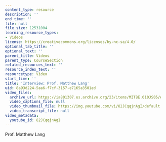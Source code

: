 ```yaml
---
content_type: resource
description: ''
end_time: ''
file: null
file_size: 12531004
learning_resource_types:
- Videos
license: https://creativecommons.org/licenses/by-nc-sa/4.0/
optional_tab_title: ''
optional_text: ''
parent_title: Videos
parent_type: CourseSection
related_resources_text: ''
resource_index_text: ''
resourcetype: Video
start_time: ''
title: 'Interview: Prof. Matthew Lang'
uid: 8a93d224-5aa6-f7cf-3157-e7165a3501ed
video_files:
  archive_url: https://ia801307.us.archive.org/23/items/MITBE.010JS05/ocw-be010-Lang-220k_512kb.mp4
  video_captions_file: null
  video_thumbnail_file: https://img.youtube.com/vi/82JCqqjnAgI/default.jpg
  video_transcript_file: null
video_metadata:
  youtube_id: 82JCqqjnAgI
---
```


Prof. Matthew Lang

